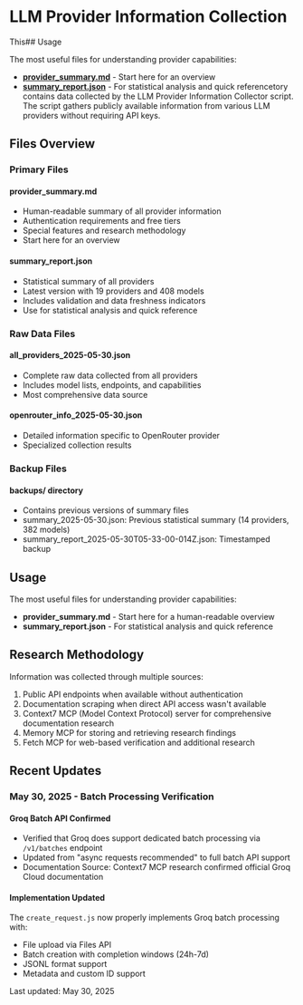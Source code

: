 # LLM Provider Information Collection

This## Usage

The most useful files for understanding provider capabilities:

- **[provider_summary.md](provider_summary.md)** - Start here for an overview
- **[summary_report.json](summary_report.json)** - For statistical analysis and quick referencetory contains data collected by the LLM Provider Information Collector script. The script gathers publicly available information from various LLM providers without requiring API keys.

## Files Overview

### Primary Files

#### provider_summary.md

- Human-readable summary of all provider information
- Authentication requirements and free tiers
- Special features and research methodology
- Start here for an overview

#### summary_report.json

- Statistical summary of all providers
- Latest version with 19 providers and 408 models
- Includes validation and data freshness indicators
- Use for statistical analysis and quick reference

### Raw Data Files

#### all_providers_2025-05-30.json

- Complete raw data collected from all providers
- Includes model lists, endpoints, and capabilities
- Most comprehensive data source

#### openrouter_info_2025-05-30.json

- Detailed information specific to OpenRouter provider
- Specialized collection results

### Backup Files

#### backups/ directory

- Contains previous versions of summary files
- summary_2025-05-30.json: Previous statistical summary (14 providers, 382 models)
- summary_report_2025-05-30T05-33-00-014Z.json: Timestamped backup

## Usage

The most useful files for understanding provider capabilities:

- **provider_summary.md** - Start here for a human-readable overview
- **summary_report.json** - For statistical analysis and quick reference

## Research Methodology

Information was collected through multiple sources:

1. Public API endpoints when available without authentication
2. Documentation scraping when direct API access wasn't available  
3. Context7 MCP (Model Context Protocol) server for comprehensive documentation research
4. Memory MCP for storing and retrieving research findings
5. Fetch MCP for web-based verification and additional research

## Recent Updates

### May 30, 2025 - Batch Processing Verification

#### Groq Batch API Confirmed

- Verified that Groq does support dedicated batch processing via `/v1/batches` endpoint
- Updated from "async requests recommended" to full batch API support
- Documentation Source: Context7 MCP research confirmed official Groq Cloud documentation

#### Implementation Updated

The `create_request.js` now properly implements Groq batch processing with:

- File upload via Files API
- Batch creation with completion windows (24h-7d)  
- JSONL format support
- Metadata and custom ID support

Last updated: May 30, 2025
